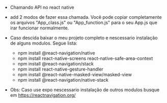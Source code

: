 - Chamando API no react native
- add 2 modos de fazer essa chamada. Você pode copiar completamente os arquivos "App_class.js" ou "App_function.js" para o seu App.js que irar funcionar normalmente.
- Caso descida baixar o meu projeto completo e nescessario instalação de alguns modulos. Segue lista:
    - npm install @react-navigation/native
    - npm install react-native-screens react-native-safe-area-context
    - npm install @react-navigation/stack
    - npm install react-native-gesture-handler 
    - npm install @react-native-masked-view/masked-view
    - npm install @react-navigation/native-stack 
    
- Obs: Caso use expo nescessario instalação de outros modulos busque em https://reactnavigation.org/

